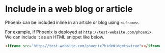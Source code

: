 # Include in a web blog or article

Phoenix can be included inline in an article or blog using `<iframe>`.

For example, if Phoenix is deployed at `http://test-website.com/phoenix`. We can include it as an HTML snippet like below.

```html
<iframe src="http://test-website.com/phoenix?hideWidgets=true"></iframe>
```
